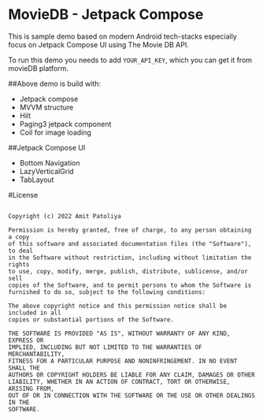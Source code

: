 # MovieDB - Jetpack Compose

This is sample demo based on modern Android tech-stacks especially focus on Jetpack Compose UI using The Movie DB API.

To run this demo you needs to add ```YOUR_API_KEY```, which you can get it from movieDB platform.

##Above demo is build with:
- Jetpack compose
- MVVM structure
- Hilt
- Paging3 jetpack component
- Coil for image loading


##Jetpack Compose UI
- Bottom Navigation
- LazyVerticalGrid
- TabLayout


#License
```MIT License

Copyright (c) 2022 Amit Patoliya

Permission is hereby granted, free of charge, to any person obtaining a copy
of this software and associated documentation files (the "Software"), to deal
in the Software without restriction, including without limitation the rights
to use, copy, modify, merge, publish, distribute, sublicense, and/or sell
copies of the Software, and to permit persons to whom the Software is
furnished to do so, subject to the following conditions:

The above copyright notice and this permission notice shall be included in all
copies or substantial portions of the Software.

THE SOFTWARE IS PROVIDED "AS IS", WITHOUT WARRANTY OF ANY KIND, EXPRESS OR
IMPLIED, INCLUDING BUT NOT LIMITED TO THE WARRANTIES OF MERCHANTABILITY,
FITNESS FOR A PARTICULAR PURPOSE AND NONINFRINGEMENT. IN NO EVENT SHALL THE
AUTHORS OR COPYRIGHT HOLDERS BE LIABLE FOR ANY CLAIM, DAMAGES OR OTHER
LIABILITY, WHETHER IN AN ACTION OF CONTRACT, TORT OR OTHERWISE, ARISING FROM,
OUT OF OR IN CONNECTION WITH THE SOFTWARE OR THE USE OR OTHER DEALINGS IN THE
SOFTWARE.
```


